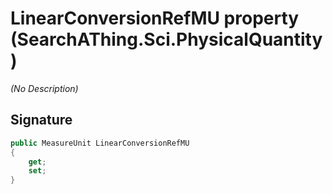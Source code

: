 # LinearConversionRefMU property (SearchAThing.Sci.PhysicalQuantity)
_(No Description)_

## Signature
```csharp
public MeasureUnit LinearConversionRefMU
{
    get;
    set;
}
```

